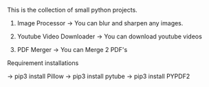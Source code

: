 This is the collection of small python projects.

1. Image Processor
   -> You can blur and sharpen any images.

2. Youtube Video Downloader
   -> You can download youtube videos

3. PDF Merger
   -> You can Merge 2 PDF's

Requirement installations

-> pip3 install Pillow
-> pip3 install pytube
-> pip3 install PYPDF2
